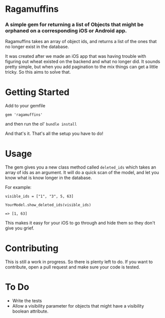 Ragamuffins
============

### A simple gem for returning a list of Objects that might be orphaned on a corresponding iOS or Android app.

Ragamuffins takes an array of object ids, and returns a list of the ones that no longer exist in the database.

It was created after we made an iOS app that was having trouble with figuring out wheat existed on the backend and what no longer did. It sounds pretty simple, but when you add pagination to the mix things can get a little tricky. So this aims to solve that.

Getting Started
===============

Add to your gemfile

`gem 'ragamuffins'`

and then run the ol' `bundle install`

And that's it. That's all the setup you have to do!

Usage
=====

The gem gives you a new class method called `deleted_ids` which takes an array of ids as an argument. It will do a quick scan of the model, and let you know what is know longer in the database.

For example:

```
visible_ids = ["1", "3", 5, 63]

YourModel.show_deleted_ids(visible_ids)

=> [1, 63]
```

This makes it easy for your iOS to go through and hide them so they don't give you grief.

Contributing
============

This is still a work in progress. So there is plenty left to do. If you want to contribute, open a pull request and make sure your code is tested.


To Do
=====

* Write the tests
* Allow a visibility parameter for objects that might have a visibility boolean attribute.



